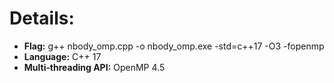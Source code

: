 # Details:
- **Flag:** g++ nbody_omp.cpp -o nbody_omp.exe -std=c++17 -O3 -fopenmp
- **Language:** C++ 17
- **Multi‑threading API:** OpenMP 4.5
